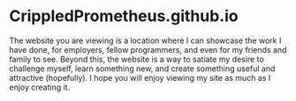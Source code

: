 # CrippledPrometheus.github.io
The website you are viewing is a location where I can showcase the work I have done, for employers, fellow programmers, and even for my friends and family to see. Beyond this, the website is a way to satiate my desire to challenge myself, learn something new, and create something useful and attractive (hopefully). I hope you will enjoy viewing my site as much as I enjoy creating it.
